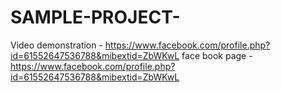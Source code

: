 # SAMPLE-PROJECT-
Video demonstration - https://www.facebook.com/profile.php?id=61552647536788&mibextid=ZbWKwL
face book page -
https://www.facebook.com/profile.php?id=61552647536788&mibextid=ZbWKwL
